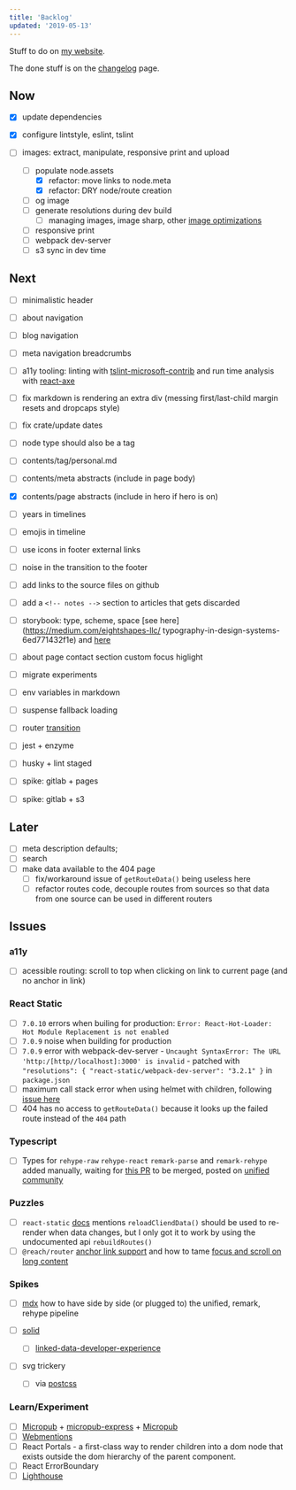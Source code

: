 ```yaml
---
title: 'Backlog'
updated: '2019-05-13'
---
```


Stuff to do on [my website](/about).

The done stuff is on the [changelog](./changelog) page.

<!-- abstract -->

## Now

- [x] update dependencies
- [x] configure lintstyle, eslint, tslint

- [ ] images: extract, manipulate, responsive print and upload

  - [ ] populate node.assets
    - [x] refactor: move links to node.meta
    - [x] refactor: DRY node/route creation
  - [ ] og image
  - [ ] generate resolutions during dev build
    - [ ] managing images, image sharp, other [image optimizations](https://medium.com/grailed-engineering/image-optimization-using-higher-order-components-f401e6b4e1b1)
  - [ ] responsive print
  - [ ] webpack dev-server
  - [ ] s3 sync in dev time

## Next

- [ ] minimalistic header
- [ ] about navigation
- [ ] blog navigation
- [ ] meta navigation breadcrumbs

- [ ] a11y tooling: linting with [tslint-microsoft-contrib](https://github.com/Microsoft/tslint-microsoft-contrib) and run time analysis with [react-axe](https://github.com/dequelabs/react-axe)
- [ ] fix markdown is rendering an extra div (messing first/last-child margin resets and dropcaps style)
- [ ] fix crate/update dates
- [ ] node type should also be a tag

- [ ] contents/tag/personal.md
- [ ] contents/meta abstracts (include in page body)
- [x] contents/page abstracts (include in hero if hero is on)

- [ ] years in timelines
- [ ] emojis in timeline
- [ ] use icons in footer external links
- [ ] noise in the transition to the footer

- [ ] add links to the source files on github
- [ ] add a `<!-- notes -->` section to articles that gets discarded

- [ ] storybook: type, scheme, space [see here](https://medium.com/eightshapes-llc/
      typography-in-design-systems-6ed771432f1e) and [here](https://medium.com/eightshapes-llc/space-in-design-systems-188bcbae0d62)

- [ ] about page contact section custom focus higlight

- [ ] migrate experiments
- [ ] env variables in markdown
- [ ] suspense fallback loading
- [ ] router [transition](https://reach.tech/router/example/animation)
- [ ] jest + enzyme
- [ ] husky + lint staged
- [ ] spike: gitlab + pages
- [ ] spike: gitlab + s3

## Later

- [ ] meta description defaults;
- [ ] search
- [ ] make data available to the 404 page
  - [ ] fix/workaround issue of `getRouteData()` being useless here
  - [ ] refactor routes code, decouple routes from sources so that data from one source can be used in different routers

## Issues

### a11y

- [ ] acessible routing: scroll to top when clicking on link to current page (and no anchor in link)

### React Static

- [ ] `7.0.10` errors when builing for production: `Error: React-Hot-Loader: Hot Module Replacement is not enabled`
- [ ] `7.0.9` noise when building for production
- [ ] `7.0.9` error with webpack-dev-server - `Uncaught SyntaxError: The URL 'http:/[http//localhost]:3000' is invalid` - patched with `"resolutions": { "react-static/webpack-dev-server": "3.2.1" }` in `package.json`
- [ ] maximum call stack error when using helmet with children, following [issue here](https://github.com/nozzle/react-static/issues/1119)
- [ ] 404 has no access to `getRouteData()` because it looks up the failed route instead of the `404` path

### Typescript

- [ ] Types for `rehype-raw` `rehype-react` `remark-parse` and `remark-rehype` added manually, waiting for [this PR](https://github.com/remarkjs/remark/pull/383) to be merged, posted on [unified community](https://spectrum.chat/unified/type-definitions/missing-typings-across-plugin-community~49ee93c0-23bf-49f3-9706-2468b0760564)

### Puzzles

- [ ] `react-static` [docs](https://github.com/nozzle/react-static/blob/master/meta/api.md#reloadClientData) mentions `reloadCliendData()` should be used to re-render when data changes, but I only got it to work by using the undocumented api `rebuildRoutes()`
- [ ] `@reach/router` [anchor link support](https://github.com/reach/router/issues/235) and how to tame [focus and scroll on long content](https://github.com/reach/router/issues/62)

### Spikes

- [ ] [mdx](https://mdxjs.com/advanced/typescript) how to have side by side (or plugged to) the unified, remark, rehype pipeline

- [ ] [solid](https://solid.inrupt.com/)

  - [ ] [linked-data-developer-experience](https://ruben.verborgh.org/blog/2018/12/28/designing-a-linked-data-developer-experience/)

- [ ] svg trickery
  - [ ] via [postcss](https://github.com/jonathantneal/postcss-write-svg)

### Learn/Experiment

- [ ] [Micropub](https://indieweb.org/Micropub) + [micropub-express](https://github.com/voxpelli/node-micropub-express) + [Micropub](https://micropub.rocks/)
- [ ] [Webmentions](https://webmention.io/)
- [ ] React Portals - a first-class way to render children into a dom node
      that exists outside the dom hierarchy of the parent component.
- [ ] React ErrorBoundary
- [ ] [Lighthouse](https://developers.google.com/web/tools/lighthouse/)
